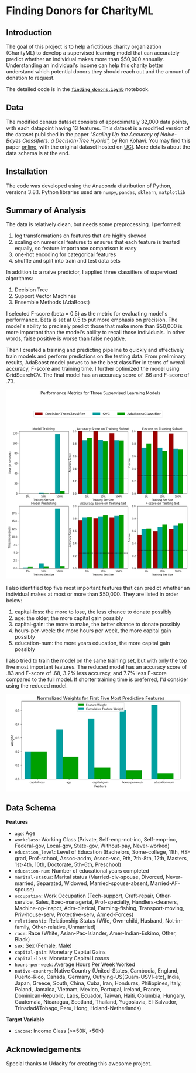 
# Finding Donors for CharityML

## Introduction
The goal of this project is to help a fictitious charity organization (CharityML) to develop a supervised learning model that can accurately predict whether an individual makes more than $50,000 annually. Understanding an individual's income can help this charity better understand which potential donors they should reach out and the amount of  donation to request.

The detailed code is in the **[`finding_donors.ipynb`](https://github.com/ustcdj/Finding_Donors/blob/master/finding_donors.ipynb)** notebook.

## Data

The modified census dataset consists of approximately 32,000 data points, with each datapoint having 13 features. This dataset is a modified version of the dataset published in the paper *"Scaling Up the Accuracy of Naive-Bayes Classifiers: a Decision-Tree Hybrid",* by Ron Kohavi. You may find this paper [online](https://www.aaai.org/Papers/KDD/1996/KDD96-033.pdf), with the original dataset hosted on [UCI](https://archive.ics.uci.edu/ml/datasets/Census+Income). More details about the data schema is at the end.

## Installation

The code was developed using the Anaconda distribution of Python, versions 3.8.1. Python libraries used are `numpy`, `pandas`,  `sklearn`, `matplotlib`

## Summary of Analysis

The data is relatively clean, but needs some preprocessing. I performed:
1. log transformations on features that are highly skewed
2. scaling on numerical features to ensures that each feature is treated equally, so feature importance comparison is easy
3. one-hot encoding for categorical features
4. shuffle and split into train and test data sets

In addition to a naive predictor, I applied three classifiers of supervised algorithms:
1. Decision Tree
2. Support Vector Machines
3. Ensemble Methods (AdaBoost)

I selected F-score (beta = 0.5) as the metric for evaluating model's performance. Beta is set at 0.5 to put more emphasis on precision. The model's ability to precisely predict those that make more than $50,000 is more important than the model's ability to recall those individuals. In other words, false positive is worse than false negative.

Then I created a training and predicting pipeline to quickly and effectively train models and perform predictions on the testing data. From preliminary results, AdaBoost model proves to be the best classifier in terms of overall accuracy, F-score and training time. I further optimized the model using GridSearchCV. The final model has an accuracy score of .86 and F-score of .73.

<img src="images/metricsComparison.jpg" width=800>

I also identified top five most important features that can predict whether an individual makes at most or more than $50,000. They are listed in order below:
1. capital-loss: the more to lose, the less chance to donate possibly
2. age: the older, the more capital gain possibly
3. capital-gain: the more to make, the better chance to donate possibly
4. hours-per-week: the more hours per week, the more capital gain possibly
5. education-num: the more years education, the more capital gain possibly

I also tried to train the model on the same training set, but with only the top five most important features. The reduced model has an accuracy score of .83 and F-score of .68, 3.2% less accuracy, and 7.7% less F-score compared to the full model. If shorter training time is preferred, I'd consider using the reduced model.

<img src="images/featureImportance.jpg" width=800>

## Data Schema
**Features**
- `age`: Age
- `workclass`: Working Class (Private, Self-emp-not-inc, Self-emp-inc, Federal-gov, Local-gov, State-gov, Without-pay, Never-worked)
- `education_level`: Level of Education (Bachelors, Some-college, 11th, HS-grad, Prof-school, Assoc-acdm, Assoc-voc, 9th, 7th-8th, 12th, Masters, 1st-4th, 10th, Doctorate, 5th-6th, Preschool)
- `education-num`: Number of educational years completed
- `marital-status`: Marital status (Married-civ-spouse, Divorced, Never-married, Separated, Widowed, Married-spouse-absent, Married-AF-spouse)
- `occupation`: Work Occupation (Tech-support, Craft-repair, Other-service, Sales, Exec-managerial, Prof-specialty, Handlers-cleaners, Machine-op-inspct, Adm-clerical, Farming-fishing, Transport-moving, Priv-house-serv, Protective-serv, Armed-Forces)
- `relationship`: Relationship Status (Wife, Own-child, Husband, Not-in-family, Other-relative, Unmarried)
- `race`: Race (White, Asian-Pac-Islander, Amer-Indian-Eskimo, Other, Black)
- `sex`: Sex (Female, Male)
- `capital-gain`: Monetary Capital Gains
- `capital-loss`: Monetary Capital Losses
- `hours-per-week`: Average Hours Per Week Worked
- `native-country`: Native Country (United-States, Cambodia, England, Puerto-Rico, Canada, Germany, Outlying-US(Guam-USVI-etc), India, Japan, Greece, South, China, Cuba, Iran, Honduras, Philippines, Italy, Poland, Jamaica, Vietnam, Mexico, Portugal, Ireland, France, Dominican-Republic, Laos, Ecuador, Taiwan, Haiti, Columbia, Hungary, Guatemala, Nicaragua, Scotland, Thailand, Yugoslavia, El-Salvador, Trinadad&Tobago, Peru, Hong, Holand-Netherlands)

**Target Variable**
- `income`: Income Class (<=50K, >50K)

## Acknowledgements
Special thanks to Udacity for creating this awesome project.
